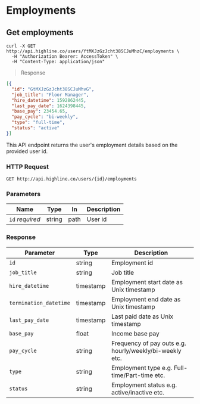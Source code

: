 # Employments

## Get employments

```shell
curl -X GET http://api.highline.co/users/YtMXJzGzJcht38SCJuMhzC/employments \
  -H "Authorization Bearer: AccessToken" \
  -H "Content-Type: application/json"
```

> Response

```json
[{
  "id": "GtMXJzGzJcht38SCJuMhvG",
  "job_title": "Floor Manager",
  "hire_datetime": 1592862445,
  "last_pay_date": 1624398445,
  "base_pay": 23454.65,
  "pay_cycle": "bi-weekly",
  "type": "full-time",
  "status": "active"
}]
```

This API endpoint returns the user's employment details based on the provided user id.

### HTTP Request

`GET http://api.highline.co/users/{id}/employments`

### Parameters

Name | Type | In | Description
--------- | ------- | ------- | ------
`id` *required* | string | path | User id

### Response

Parameter | Type | Description
--------- | ------- | -----------
`id` | string | Employment id
`job_title` | string | Job title
`hire_datetime` | timestamp | Employment start date as Unix timestamp
`termination_datetime` |timestamp | Employment end date as Unix timestamp
`last_pay_date` | timestamp | Last paid date as Unix timestamp
`base_pay` | float | Income base pay
`pay_cycle` | string | Frequency of pay outs e.g. hourly/weekly/bi-weekly etc.
`type` | string | Employment type e.g. Full-time/Part-time etc.
`status`  | string | Employment status e.g. active/inactive etc.

